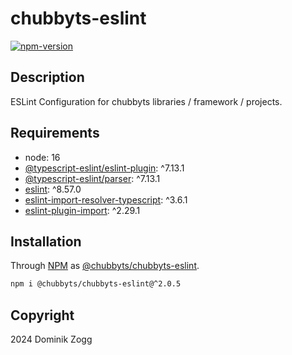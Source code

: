 # chubbyts-eslint

[![npm-version](https://img.shields.io/npm/v/@chubbyts/chubbyts-eslint.svg)](https://www.npmjs.com/package/@chubbyts/chubbyts-eslint)

## Description

ESLint Configuration for chubbyts libraries / framework / projects.

## Requirements

 * node: 16
 * [@typescript-eslint/eslint-plugin][2]: ^7.13.1
 * [@typescript-eslint/parser][3]: ^7.13.1
 * [eslint][4]: ^8.57.0
 * [eslint-import-resolver-typescript][5]: ^3.6.1
 * [eslint-plugin-import][6]: ^2.29.1

## Installation

Through [NPM](https://www.npmjs.com) as [@chubbyts/chubbyts-eslint][1].

```sh
npm i @chubbyts/chubbyts-eslint@^2.0.5
```

## Copyright

2024 Dominik Zogg

[1]: https://www.npmjs.com/package/@chubbyts/chubbyts-eslint
[2]: https://www.npmjs.com/package/@typescript-eslint/eslint-plugin
[3]: https://www.npmjs.com/package/@typescript-eslint/parser
[4]: https://www.npmjs.com/package/eslint
[5]: https://www.npmjs.com/package/eslint-import-resolver-typescript
[6]: https://www.npmjs.com/package/eslint-plugin-import
